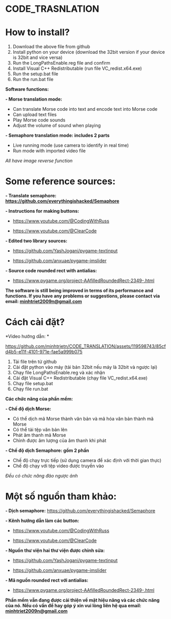 # CODE_TRASNLATION
# How to install?
1) Download the above file from github
2) Install python on your device (download the 32bit version if your device is 32bit and vice versa)
3) Run the LongPathsEnable.reg file and confirm
4) Install Visual C++ Redistributable (run file VC_redist.x64.exe)
5) Run the setup.bat file
6) Run the run.bat file

**Software functions:**

**- Morse translation mode:**

+ Can translate Morse code into text and encode text into Morse code
+ Can upload text files
+ Play Morse code sounds
+ Adjust the volume of sound when playing

**- Semaphore translation mode: includes 2 parts**

+ Live running mode (use camera to identify in real time)
+ Run mode with imported video file

*All have image reverse function*

# Some reference sources:
**- Translate semaphore: https://github.com/everythingishacked/Semaphore**

**- Instructions for making buttons:**

+ https://www.youtube.com/@CodingWithRuss

+ https://www.youtube.com/@ClearCode

**- Edited two library sources:**

+ https://github.com/YashJogani/pygame-textinput

+ https://github.com/anxuae/pygame-imslider

**- Source code rounded rect with antialias:**

+ https://www.pygame.org/project-AAfilledRoundedRect-2349-.html

**The software is still being improved in terms of its performance and functions. If you have any problems or suggestions, please contact via email: minhtriet2009n@gmail.com**

# Cách cài đặt?
*Video hướng dẫn: *

https://github.com/minhtrietn/CODE_TRANSLATION/assets/119598743/85cfd4b5-e11f-4101-971e-fae5a999b075


1) Tải file trên từ github
2) Cài đặt python vào máy (tải bản 32bit nếu máy là 32bit và ngược lại)
3) Chạy file LongPathsEnable.reg và xác nhận
4) Cài đặt Visual C++ Redistributable (chạy file VC_redist.x64.exe)
5) Chạy file setup.bat
6) Chạy file run.bat

**Các chức năng của phần mềm:**

**- Chế độ dịch Morse:**

+ Có thể dịch mã Morse thành văn bản và mã hóa văn bản thành mã Morse
+ Có thể tải tệp văn bản lên
+ Phát âm thanh mã Morse
+ Chỉnh được âm lượng của âm thanh khi phát

**- Chế độ dịch Semaphore: gồm 2 phần**

+ Chế độ chạy trực tiếp (sử dụng camera để xác định với thời gian thực)
+ Chế độ chạy với tệp video được truyền vào

*Đều có chức năng đảo ngược ảnh*

# Một số nguồn tham khảo:
**- Dịch semaphore:**
https://github.com/everythingishacked/Semaphore

**- Kênh hướng dẫn làm các button:**

+ https://www.youtube.com/@CodingWithRuss

+ https://www.youtube.com/@ClearCode

**- Nguồn thư viện hai thư viện được chỉnh sửa:**

+ https://github.com/YashJogani/pygame-textinput

+ https://github.com/anxuae/pygame-imslider

**- Mã nguồn rounded rect với antialias:**

+ https://www.pygame.org/project-AAfilledRoundedRect-2349-.html 

**Phần mềm vẫn đang được cải thiện về mặt hiệu năng và các chức năng của nó. Nếu có vấn đề hay góp ý xin vui lòng liên hệ qua email: minhtriet2009n@gmail.com**
